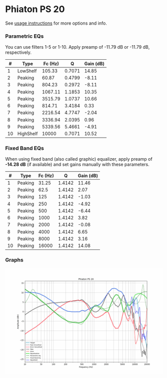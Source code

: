 # Phiaton PS 20
See [usage instructions](https://github.com/jaakkopasanen/AutoEq#usage) for more options and info.

### Parametric EQs
You can use filters 1-5 or 1-10. Apply preamp of -11.79 dB or -11.79 dB, respectively.

|   # | Type      |   Fc (Hz) |      Q |   Gain (dB) |
|-----|-----------|-----------|--------|-------------|
|   1 | LowShelf  |    105.33 | 0.7071 |       14.85 |
|   2 | Peaking   |     60.87 | 0.4799 |       -8.11 |
|   3 | Peaking   |    804.23 | 0.2972 |       -8.11 |
|   4 | Peaking   |   1067.11 | 1.1853 |       10.35 |
|   5 | Peaking   |   3515.79 | 1.0737 |       10.66 |
|   6 | Peaking   |    814.71 | 3.4184 |        0.33 |
|   7 | Peaking   |   2216.54 | 4.7747 |       -2.04 |
|   8 | Peaking   |   3336.94 | 2.0395 |        0.96 |
|   9 | Peaking   |   5339.56 | 5.4661 |       -4.91 |
|  10 | HighShelf |  10000    | 0.7071 |       10.52 |

### Fixed Band EQs
When using fixed band (also called graphic) equalizer, apply preamp of **-14.28 dB** (if available) and set gains manually with these parameters.

|   # | Type    |   Fc (Hz) |      Q |   Gain (dB) |
|-----|---------|-----------|--------|-------------|
|   1 | Peaking |     31.25 | 1.4142 |       11.46 |
|   2 | Peaking |     62.5  | 1.4142 |        2.07 |
|   3 | Peaking |    125    | 1.4142 |       -1.03 |
|   4 | Peaking |    250    | 1.4142 |       -4.92 |
|   5 | Peaking |    500    | 1.4142 |       -6.44 |
|   6 | Peaking |   1000    | 1.4142 |        3.82 |
|   7 | Peaking |   2000    | 1.4142 |       -0.08 |
|   8 | Peaking |   4000    | 1.4142 |        6.65 |
|   9 | Peaking |   8000    | 1.4142 |        3.16 |
|  10 | Peaking |  16000    | 1.4142 |       14.08 |

### Graphs
![](./Phiaton%20PS%2020.png)
